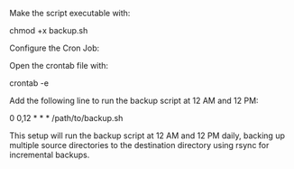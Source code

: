 Make the script executable with:



chmod +x backup.sh


Configure the Cron Job:

Open the crontab file with:

crontab -e

Add the following line to run the backup script at 12 AM and 12 PM:

0 0,12 * * * /path/to/backup.sh

This setup will run the backup script at 12 AM and 12 PM daily, backing up multiple source directories to the destination directory using rsync for incremental backups.

